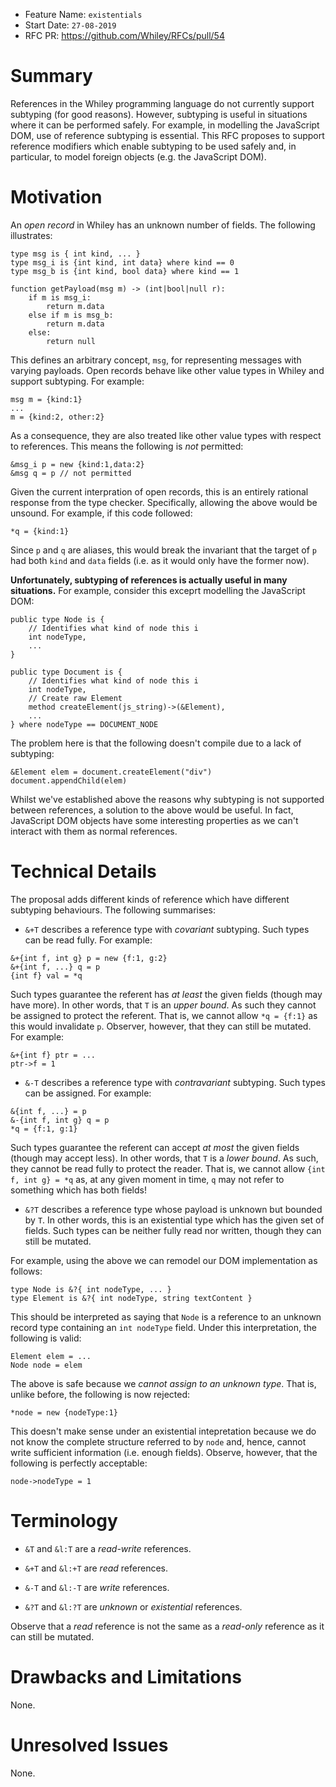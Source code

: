 - Feature Name: `existentials`
- Start Date: `27-08-2019`
- RFC PR: https://github.com/Whiley/RFCs/pull/54

# Summary

References in the Whiley programming language do not currently support
subtyping (for good reasons).  However, subtyping is useful in
situations where it can be performed safely.  For example, in
modelling the JavaScript DOM, use of reference subtyping is essential.
This RFC proposes to support reference modifiers which enable
subtyping to be used safely and, in particular, to model foreign
objects (e.g. the JavaScript DOM).

# Motivation

An _open record_ in Whiley has an unknown number of fields.  The
following illustrates:

```
type msg is { int kind, ... }
type msg_i is {int kind, int data} where kind == 0
type msg_b is {int kind, bool data} where kind == 1

function getPayload(msg m) -> (int|bool|null r):
    if m is msg_i:
        return m.data
    else if m is msg_b:
        return m.data
    else:
        return null
```

This defines an arbitrary concept, `msg`, for representing messages
with varying payloads.  Open records behave like other value types in
Whiley and support subtyping.  For example:

```
msg m = {kind:1}
...
m = {kind:2, other:2}
```

As a consequence, they are also treated like other value types with
respect to references.  This means the following is *not* permitted:

```
&msg_i p = new {kind:1,data:2}
&msg q = p // not permitted
```

Given the current interpration of open records, this is an entirely
rational response from the type checker.  Specifically, allowing the
above would be unsound.  For example, if this code followed:

```
*q = {kind:1}
```

Since `p` and `q` are aliases, this would break the invariant that the
target of `p` had both `kind` and `data` fields (i.e. as it would
only have the former now).

**Unfortunately, subtyping of references is actually useful in many
  situations.** For example, consider this exceprt modelling the
  JavaScript DOM:

```
public type Node is {
    // Identifies what kind of node this i
    int nodeType,    
    ...
}

public type Document is {
    // Identifies what kind of node this i
    int nodeType,
    // Create raw Element
    method createElement(js_string)->(&Element),
    ...
} where nodeType == DOCUMENT_NODE
```

The problem here is that the following doesn't compile due to a lack
of subtyping:

```
&Element elem = document.createElement("div")
document.appendChild(elem)
```

Whilst we've established above the reasons why subtyping is not
supported between references, a solution to the above would be useful.
In fact, JavaScript DOM objects have some interesting properties as we
can't interact with them as normal references.

# Technical Details

The proposal adds different kinds of reference which have different
subtyping behaviours.  The following summarises:

* `&+T` describes a reference type with _covariant_ subtyping. Such types can be read fully.  For example:

```
&+{int f, int g} p = new {f:1, g:2}
&+{int f, ...} q = p
{int f} val = *q
```

Such types guarantee the referent has _at least_ the given fields (though may have more).  In other words, that `T` is an _upper bound_.  As such they cannot be assigned to protect the referent.  That is, we cannot allow `*q = {f:1}` as this would invalidate `p`.  Observer, however, that they can still be mutated.  For example:

```
&+{int f} ptr = ...
ptr->f = 1
```

* `&-T` describes a reference type with _contravariant_ subtyping.  Such types can be assigned.  For example:

```
&{int f, ...} = p
&-{int f, int g} q = p
*q = {f:1, g:1}
```

Such types guarantee the referent can accept _at most_ the given fields (though may accept less).  In other words, that `T` is a _lower bound_. As such, they cannot be read fully to protect the reader.  That is, we cannot allow `{int f, int g} = *q` as, at any given moment in time, `q` may not refer to something which has both fields!
    
* `&?T` describes a reference type whose payload is unknown but bounded by `T`.  In other words, this is an existential type which has the given set of fields.  Such types can be neither fully read nor written, though they can still be mutated.

For example, using the above we can remodel our DOM implementation as
follows:

```
type Node is &?{ int nodeType, ... }
type Element is &?{ int nodeType, string textContent }
```

This should be interpreted as saying that `Node` is a reference to an
unknown record type containing an `int nodeType` field.  Under this
interpretation, the following is valid:

```
Element elem = ...
Node node = elem
```

The above is safe because we _cannot assign to an unknown type_.  That
is, unlike before, the following is now rejected:

```
*node = new {nodeType:1}
```

This doesn't make sense under an existential intepretation because we
do not know the complete structure referred to by `node` and, hence,
cannot write sufficient information (i.e. enough fields).  Observe,
however, that the following is perfectly acceptable:

```
node->nodeType = 1
```

# Terminology

* `&T` and `&l:T` are a _read-write_ references.

* `&+T` and `&l:+T` are _read_ references.

* `&-T` and `&l:-T` are _write_ references.

* `&?T` and `&l:?T` are _unknown_ or _existential_ references.

Observe that a _read_ reference is not the same as a _read-only_
reference as it can still be mutated.

# Drawbacks and Limitations

None.

# Unresolved Issues

None.
